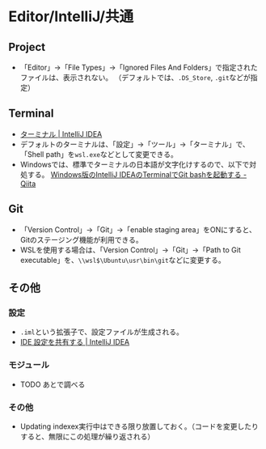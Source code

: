 # Editor/IntelliJ/共通

## Project

- 「Editor」->「File Types」->「Ignored Files And Folders」で指定されたファイルは、表示されない。
  （デフォルトでは、`.DS_Store`, `.git`などが指定）

## Terminal

- [ターミナル | IntelliJ IDEA](https://pleiades.io/help/idea/terminal-emulator.html)
- デフォルトのターミナルは、「設定」→「ツール」→「ターミナル」で、「Shell path」を`wsl.exe`などとして変更できる。
- Windowsでは、標準でターミナルの日本語が文字化けするので、以下で対処する。
  [Windows版のIntelliJ IDEAのTerminalでGit bashを起動する - Qiita](https://qiita.com/EichiSanden/items/7c735c5d7ec33c51012c)

## Git

- 「Version Control」->「Git」->「enable staging area」をONにすると、Gitのステージング機能が利用できる。
- WSLを使用する場合は、「Version Control」->「Git」->「Path to Git executable」を、`\\wsl$\Ubuntu\usr\bin\git`などに変更する。

## その他

### 設定

- `.iml`という拡張子で、設定ファイルが生成される。
- [IDE 設定を共有する | IntelliJ IDEA](https://pleiades.io/help/idea/sharing-your-ide-settings.html)

### モジュール

- TODO あとで調べる

### その他

- Updating indexex実行中はできる限り放置しておく。（コードを変更したりすると、無限にこの処理が繰り返される）
